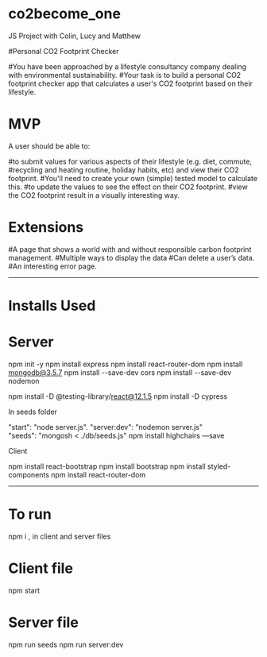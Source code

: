# co2become_one
JS Project with Colin, Lucy and Matthew

#Personal CO2 Footprint Checker

#You have been approached by a lifestyle consultancy company dealing with environmental sustainability. 
#Your task is to build a personal CO2 footprint checker app that calculates a user's CO2 footprint based on their lifestyle.

# MVP

A user should be able to:

#to submit values for various aspects of their lifestyle (e.g. diet, commute, 
#recycling and heating routine, holiday habits, etc) and view their CO2 footprint. 
#You'll need to create your own (simple) tested model to calculate this.
#to update the values to see the effect on their CO2 footprint.
#view the CO2 footprint result in a visually interesting way.

# Extensions

#A page that shows a world with and without responsible carbon footprint management.
#Multiple ways to display the data
#Can delete a user’s data.
#An interesting error page.

------------------------------------------------------------

# Installs Used

# Server

 npm init -y
 npm install express
 npm install react-router-dom
 npm install mongodb@3.5.7
 npm install --save-dev cors
 npm install --save-dev nodemon

 npm install -D @testing-library/react@12.1.5
 npm install -D cypress

 In seeds folder

 "start": "node server.js". 
 "server:dev": "nodemon server.js"	
 "seeds": "mongosh < ./db/seeds.js"
 npm install highchairs —save


 Client

 npm install react-bootstrap 
 npm install bootstrap 
 npm install styled-components
 npm install react-router-dom

-----------------------------------------------------

 # To run 
 npm i , in client and server files 

 # Client file
 npm start 

 # Server file

 npm run seeds 
 npm run server:dev
